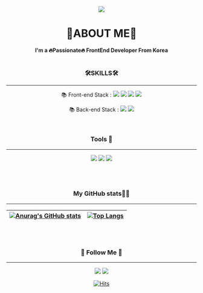 <div align="center">
<img src="https://capsule-render.vercel.app/api?type=waving&color=auto&height=300&section=header&text=SungHwan%20:)&fontSize=50&animation=twinkling" />

<h1>🎨ABOUT ME🎨</h1>
<strong>I'm a 🔥Passionate🔥 FrontEnd Developer From Korea</strong>   





<br/> 
<br/> 
      
### 🛠︎SKILLS🛠︎
---
      


📚 Front-end Stack : <img src="https://img.shields.io/badge/HTML-E34F26?style=flat-square&logo=HTML5&logoColor=white"/>
<img src="https://img.shields.io/badge/CSS-blue?style=flat-square&logo=CSS3&logoColor=white"/> 
<img src="https://img.shields.io/badge/Javascript-yellow?style=flat-square&logo=JavaScript&logoColor=white"/>
<img src="https://img.shields.io/badge/React-blue?style=flat-square&logo=React&logoColor=white"/>

<p align="center" >
📚 Back-end Stack : <img src="https://img.shields.io/badge/Python-3766AB?style=flat-square&logo=Python&logoColor=white"/>
<img src="https://img.shields.io/badge/Node.js-green?style=flat-square&logo=Node.js&logoColor=white"/>
      </p>
  
<br/>      
      
### Tools 🐋
---
<img src="https://img.shields.io/badge/Firebase-yellow?style=flat-square&logo=Firebase&logoColor=white"/>
<img src="https://img.shields.io/badge/Git-orange?style=flat-square&logo=Git&logoColor=white"/>
<img src="https://img.shields.io/badge/VisualStudioCode-blue?style=flat-square&logo=Visual Studio Code&logoColor=white"/>

<br/>    
<br/> 
<br/> 
<br/>
      
### My GitHub stats👩‍💻 
<hr>
            
| [![Anurag's GitHub stats](https://github-readme-stats.vercel.app/api?username=choisunghwan)](https://github.com/anuraghazra/github-readme-stats) | [![Top Langs](https://github-readme-stats.vercel.app/api/top-langs/?username=choisunghwan&layout=compact)](https://github.com/anuraghazra/github-readme-stats) |
| ------------ | ------------- |


<br/> 
<br/> 
      
<h3 align="center">🌈 Follow Me 🌈</h3>
<hr>
  <a href="https://couchcoding.tistory.com"><img src="https://img.shields.io/badge/Tech%20Blog-11B48A?style=flat-square&logo=Vimeo&logoColor=white&link=https://couchcoding.tistory.com"/></a>
<a href="mailto:kimhyein7110@gmail.com"><img src="https://img.shields.io/badge/Gmail-d14836?style=flat-square&logo=Gmail&logoColor=white&link=dute7570@gmail.com"/></a>

[![Hits](https://hits.seeyoufarm.com/api/count/incr/badge.svg?url=https://github.com/choisunghwan%2Fgjbae1212%2Fhit-counter)](https://github.com/choisunghwan) 

</div>
                           





<!--
**choisunghwan/choisunghwan** is a ✨ _special_ ✨ repository because its `README.md` (this file) appears on your GitHub profile.

Here are some ideas to get you started:

- 🔭 I’m currently working on ...
- 🌱 I’m currently learning ...
- 👯 I’m looking to collaborate on ...
- 🤔 I’m looking for help with ...
- 💬 Ask me about ...
- 📫 How to reach me: ...
- 😄 Pronouns: ...
- ⚡ Fun fact: ...
-->
